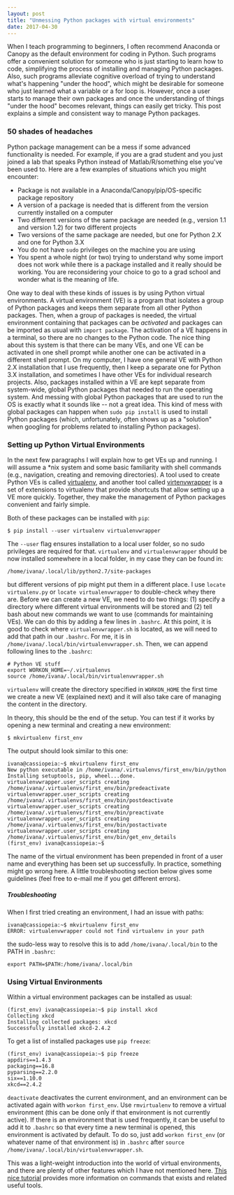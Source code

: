 ```yaml
---
layout: post
title: "Unmessing Python packages with virtual environments"
date: 2017-04-30
---
```


When I teach programming to beginners, I often recommend Anaconda or Canopy as
the default environment for coding in Python. Such programs offer a convenient
solution for someone who is just starting to learn how to code, simplifying the
process of installing and managing Python packages. Also, such
programs alleviate cognitive overload of trying to understand what's happening
"under the hood", which might be desirable for someone who just learned what
a variable or a for loop is.
However, once a user starts to manage their own packages and once the understanding of
things "under the hood" becomes relevant, things can easily get tricky.
This post explains a simple and consistent way to manage Python packages.


### 50 shades of headaches
Python package management can be a mess if some advanced functionality is
needed.
For example, if you are a grad student and you just joined a lab that
speaks Python instead of Matlab/R/something else you've been used to.
Here are a few examples of situations which you might encounter:

- Package is not available in a Anaconda/Canopy/pip/OS-specific package repository
- A version of a package is needed that is different from the version currently
  installed on a computer
- Two different versions of the same package are needed (e.g., version 1.1 and version 1.2) for two different projects
- Two versions of the same package are needed, but one for Python 2.X and one
  for Python 3.X
- You do not have `sudo` privileges on the machine you are using
- You spent a whole night (or two) trying to understand why some import does not
  work while there is a package installed and it really should be working. You
  are reconsidering your choice to go to a grad school and wonder what is the meaning of life.

One way to deal with these kinds of issues is by using Python virtual
environments. A virtual environment (VE) is a program that isolates a group of Python packages and
keeps them separate from all other Python packages.
Then, when a group of packages is needed, the virtual environment containing that packages can
be <i>activated</i> and packages can be imported as usual with `import
package`.
The activation of a VE happens in a terminal, so there are no changes to the Python code.
The nice thing about this system is that there can be many VEs, and one VE can be activated in one shell prompt while another one can be activated in a different shell prompt.
On my computer, I have one general VE with Python 2.X installation that
I use frequently, then I keep a separate one for Python 3.X installation, and
sometimes I have other VEs for individual research projects.
Also, packages installed within a VE are kept separate from system-wide,
global Python packages that needed to run the operating system.
And messing with global Python packages that are used to run the OS is exactly what it sounds like --
not a great idea.
This kind of mess with global packages can happen when `sudo pip install` is used to install Python packages
(which, unfortunately, often shows up as a "solution" when googling for problems
related to installing Python packages). 


### Setting up Python Virtual Environments

In the next few paragraphs I will explain how to get VEs up and running. I will
assume a \*nix system and some basic familiarity with shell commands (e.g., navigation,
creating and removing directories). A tool used to create Python VEs is called
<a href="https://pypi.python.org/pypi/virtualenv" target="_blank">virtualenv</a>, and another tool called <a href="https://virtualenvwrapper.readthedocs.io/en/latest/index.html" target="_blank">virtenvwrapper</a> is a set of extensions
to virtualenv that provide shortcuts that allow setting up a VE more quickly.
Together, they make the management of Python packages convenient and fairly
simple.

Both of these packages can be installed with `pip`:
```
$ pip install --user virtualenv virtualenvwrapper
```

The `--user` flag ensures installation to a local user folder, so no sudo
privileges are required for that. `virtualenv` and `virtualenvwrapper` should be now
installed somewhere in a local folder, in my case they can be found in:
```
/home/ivana/.local/lib/python2.7/site-packages
```

but different versions of pip might put them in a different place. I use
`locate virtualenv.py` or `locate virtualenvwrapper` to double-check whey there
are.
Before we can create a new VE, we need to do two things: (1) specify a directory
where different virtual environments will be stored and (2) tell bash about new
commands we want to use (commands for maintaining VEs). 
We can do this by adding a few lines in `.bashrc`.
At this point, it is good to check where `virtualenvwrapper.sh` is located, as we will need to add that path in our `.bashrc`. For me, it is in `/home/ivana/.local/bin/virtualenvwrapper.sh`.
Then, we can append following lines to the
`.bashrc`:

```
# Python VE stuff
export WORKON_HOME=~/.virtualenvs
source /home/ivana/.local/bin/virtualenvwrapper.sh
```

`virtualenv` will create the directory specified in `WORKON_HOME` the first time we create a new VE (explained next) and it will also take care of managing the content in the directory.


In theory, this should be the end of the setup. You can test if it works by
opening a new terminal and creating a new environment:
```
$ mkvirtualenv first_env
```

The output should look similar to this one:
```
ivana@cassiopeia:~$ mkvirtualenv first_env
New python executable in /home/ivana/.virtualenvs/first_env/bin/python
Installing setuptools, pip, wheel...done.
virtualenvwrapper.user_scripts creating /home/ivana/.virtualenvs/first_env/bin/predeactivate
virtualenvwrapper.user_scripts creating /home/ivana/.virtualenvs/first_env/bin/postdeactivate
virtualenvwrapper.user_scripts creating /home/ivana/.virtualenvs/first_env/bin/preactivate
virtualenvwrapper.user_scripts creating /home/ivana/.virtualenvs/first_env/bin/postactivate
virtualenvwrapper.user_scripts creating /home/ivana/.virtualenvs/first_env/bin/get_env_details
(first_env) ivana@cassiopeia:~$ 
```
The name of the virtual environment has been prepended in front of a user
name and everything has been set up successfully.
In practice, something might go wrong here. A little troubleshooting section
below gives some guidelines (feel free to e-mail me if you get different errors).

##### Troubleshooting
When I first tried creating an environment, I had an issue with paths:

```
ivana@cassiopeia:~$ mkvirtualenv first_env
ERROR: virtualenvwrapper could not find virtualenv in your path
```
the sudo-less way to resolve this is to add `/home/ivana/.local/bin` to the
PATH in `.bashrc`:

```
export PATH=$PATH:/home/ivana/.local/bin
```

### Using Virtual Environments
Within a virtual environment packages can be installed as usual:
```
(first_env) ivana@cassiopeia:~$ pip install xkcd
Collecting xkcd
Installing collected packages: xkcd
Successfully installed xkcd-2.4.2
```

To get a list of installed packages use `pip freeze`:
```
(first_env) ivana@cassiopeia:~$ pip freeze
appdirs==1.4.3
packaging==16.8
pyparsing==2.2.0
six==1.10.0
xkcd==2.4.2
```
`deactivate` deactivates the current environment, and an environment can be activated again with
`workon first_env`. Use `rmvirtualenv` to remove a virtual environment (this
can be done only if that environment is not currently active).
If there is an environment that is used frequently, it can be useful to add it to
`.bashrc` so that every time a new terminal is opened, this environment is
activated by default. To do so, just add `workon first_env` (or whatever name of that
environment is) in `.bashrc` after `source /home/ivana/.local/bin/virtualenvwrapper.sh`.

This was a light-weight introduction into the world of virtual environments,
and there are plenty of other features which I have not mentioned here.
<a href="http://docs.python-guide.org/en/latest/dev/virtualenvs/#virtualenv" target="_blank">This nice tutorial</a> provides more information on commands that exists and related useful tools.

